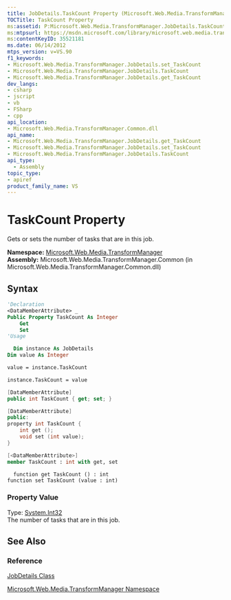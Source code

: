 ```yaml
---
title: JobDetails.TaskCount Property (Microsoft.Web.Media.TransformManager)
TOCTitle: TaskCount Property
ms:assetid: P:Microsoft.Web.Media.TransformManager.JobDetails.TaskCount
ms:mtpsurl: https://msdn.microsoft.com/library/microsoft.web.media.transformmanager.jobdetails.taskcount(v=VS.90)
ms:contentKeyID: 35521181
ms.date: 06/14/2012
mtps_version: v=VS.90
f1_keywords:
- Microsoft.Web.Media.TransformManager.JobDetails.set_TaskCount
- Microsoft.Web.Media.TransformManager.JobDetails.TaskCount
- Microsoft.Web.Media.TransformManager.JobDetails.get_TaskCount
dev_langs:
- csharp
- jscript
- vb
- FSharp
- cpp
api_location:
- Microsoft.Web.Media.TransformManager.Common.dll
api_name:
- Microsoft.Web.Media.TransformManager.JobDetails.get_TaskCount
- Microsoft.Web.Media.TransformManager.JobDetails.set_TaskCount
- Microsoft.Web.Media.TransformManager.JobDetails.TaskCount
api_type:
  - Assembly
topic_type:
- apiref
product_family_name: VS
---
```


# TaskCount Property

Gets or sets the number of tasks that are in this job.

**Namespace:**  [Microsoft.Web.Media.TransformManager](microsoft-web-media-transformmanager-namespace.md)  
**Assembly:**  Microsoft.Web.Media.TransformManager.Common (in Microsoft.Web.Media.TransformManager.Common.dll)

## Syntax

```vb
'Declaration
<DataMemberAttribute> _
Public Property TaskCount As Integer
    Get
    Set
'Usage

  Dim instance As JobDetails
Dim value As Integer

value = instance.TaskCount

instance.TaskCount = value
```

```csharp
[DataMemberAttribute]
public int TaskCount { get; set; }
```

```cpp
[DataMemberAttribute]
public:
property int TaskCount {
    int get ();
    void set (int value);
}
```

``` fsharp
[<DataMemberAttribute>]
member TaskCount : int with get, set
```

```jscript
  function get TaskCount () : int
function set TaskCount (value : int)
```

### Property Value

Type: [System.Int32](https://msdn.microsoft.com/library/td2s409d)  
The number of tasks that are in this job.  

## See Also

### Reference

[JobDetails Class](jobdetails-class-microsoft-web-media-transformmanager.md)

[Microsoft.Web.Media.TransformManager Namespace](microsoft-web-media-transformmanager-namespace.md)
